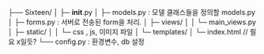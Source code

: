 ├── Sixteen/
│      ├─ __init__.py
│      ├─ models.py : 모델 클래스들을 정의할 models.py
│      ├─ forms.py  : 서버로 전송된 form을 처리. 
│      ├─ views/
│      │   └─ main_views.py
│      ├─ static/
│      │   └─ css , js, 이미지 파일
│      └─ templates/
│            └─ index.html // 필요 x일듯?
└── config.py : 환경변수, db 설정